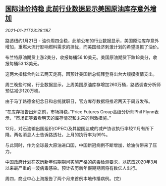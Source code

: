 <!--1611273362000-->
[国际油价持稳 此前行业数据显示美国原油库存意外增加](https://cn.reuters.com/article/global-oil-drv-0121-idCNKBS29Q34H)
------

<div><i>2021-01-21T23:28:18Z</i></div><p>路透纽约1月21日 - 油价周四企稳，此前公布的行业数据显示，美国原油库存意外增加，重燃大流行影响燃料需求的担忧，而美国经济刺激计划的希望提振了油价。</p><p>布兰特原油期货上涨2美分，收报每桶56.10美元。美国原油期货下跌18美分，收报每桶53.13美元。</p><p>这两大指标合约过去两天走高，因预计美国新总统拜登将出台大规模疫情支出。</p><p>周三晚些时候，行业数据显示，上周美国原油库存增加260万桶，路透调查分析师预估减少120万桶。</p><p>由于马丁路德金纪念日和总统就职日，官方库存数据将推迟两天于周五发布。</p><p>“在库存报告出炉之前，市场持稳，”Price Futures Group高级分析师Phil Flynn表示，“市场正等着看明天的库存情况和未来的刺激措施。”</p><p>12月，对石油输出国组织(OPEC)及其盟国达成的减产协议执行率较11月有所下降。两名消息人士告诉路透社，上月的执行率为99%。</p><p>与此同时，作为全球最大原油进口国，中国新冠病例不断增加，给油价带来了压力。</p><p>中国政府计划在农历新年假期期间实施严格的病毒检测要求，以抗击2020年3月以来最严重的一波病毒感染。预计农历新年假期期间将有数亿人出行。</p><p>周四，商业中心上海报告了两个月来首例本地传播病例。(完)</p>
